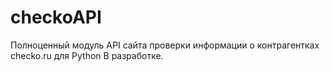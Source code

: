 # checkoAPI
Полноценный модуль API сайта проверки информации о контрагентках checko.ru для Python
В разработке.
